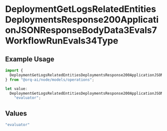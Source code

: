 # DeploymentGetLogsRelatedEntitiesDeploymentsResponse200ApplicationJSONResponseBodyData3Evals7WorkflowRunEvals34Type

## Example Usage

```typescript
import {
  DeploymentGetLogsRelatedEntitiesDeploymentsResponse200ApplicationJSONResponseBodyData3Evals7WorkflowRunEvals34Type,
} from "@orq-ai/node/models/operations";

let value:
  DeploymentGetLogsRelatedEntitiesDeploymentsResponse200ApplicationJSONResponseBodyData3Evals7WorkflowRunEvals34Type =
    "evaluator";
```

## Values

```typescript
"evaluator"
```
